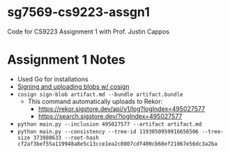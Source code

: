 # sg7569-cs9223-assgn1
Code for CS9223 Assignment 1 with Prof. Justin Cappos

# Assignment 1 Notes
- Used Go for installations
- [Signing and uploading blobs w/ cosign](https://docs.sigstore.dev/cosign/signing/signing_with_blobs/)
- `cosign sign-blob artifact.md --bundle artifact.bundle`
    - This command automatically uploads to Rekor:
        - https://rekor.sigstore.dev/api/v1/log?logIndex=495027577
        - https://search.sigstore.dev/?logIndex=495027577
- `python main.py --inclusion 495027577 --artifact artifact.md`
- `python main.py --consistency --tree-id 1193050959916656506 --tree-size 373980633 --root-hash cf2af3bef55a119948a8e5c13cce1ea2c0807cdf400cb68ef21067e56dc3a2ba` 
